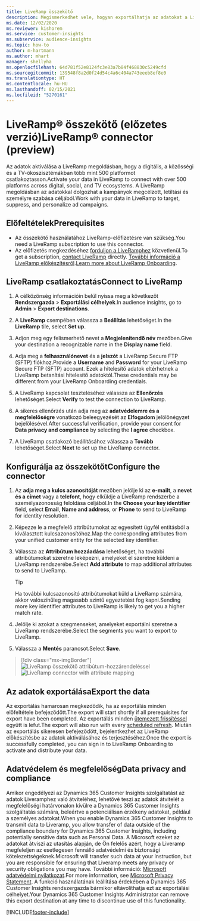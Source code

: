 ```yaml
---
title: LiveRamp összekötő
description: Megismerkedhet vele, hogyan exportálhatja az adatokat a LiveRamp megoldásba.
ms.date: 12/02/2020
ms.reviewer: kishorem
ms.service: customer-insights
ms.subservice: audience-insights
ms.topic: how-to
author: m-hartmann
ms.author: mhart
manager: shellyha
ms.openlocfilehash: 64d781f52e8124fc3e83a7b84f468830c5249cfd
ms.sourcegitcommit: 139548f8a2d0f24d54c4a6c404a743eeeb8ef8e0
ms.translationtype: HT
ms.contentlocale: hu-HU
ms.lasthandoff: 02/15/2021
ms.locfileid: "5270161"
---
```

# <a name="liverampreg-connector-preview"></a><span data-ttu-id="c7089-103">LiveRamp&reg; összekötő (előzetes verzió)</span><span class="sxs-lookup"><span data-stu-id="c7089-103">LiveRamp&reg; connector (preview)</span></span>

<span data-ttu-id="c7089-104">Az adatok aktiválása a LiveRamp megoldásban, hogy a digitális, a közösségi és a TV-ökoszisztémákban több mint 500 platformot csatlakoztasson.</span><span class="sxs-lookup"><span data-stu-id="c7089-104">Activate your data in LiveRamp to connect with over 500 platforms across digital, social, and TV ecosystems.</span></span> <span data-ttu-id="c7089-105">A LiveRamp megoldásban az adatokkal dolgozhat a kampányok megcélzott, letiltási és személyre szabása céljából.</span><span class="sxs-lookup"><span data-stu-id="c7089-105">Work with your data in LiveRamp to target, suppress, and personalize ad campaigns.</span></span>

## <a name="prerequisites"></a><span data-ttu-id="c7089-106">Előfeltételek</span><span class="sxs-lookup"><span data-stu-id="c7089-106">Prerequisites</span></span>

- <span data-ttu-id="c7089-107">Az összekötő használatához LiveRamp-előfizetésre van szükség.</span><span class="sxs-lookup"><span data-stu-id="c7089-107">You need a LiveRamp subscription to use this connector.</span></span>
- <span data-ttu-id="c7089-108">Az előfizetés megkezdéséhez [forduljon a LiveRamphez](https://liveramp.com/contact/) közvetlenül.</span><span class="sxs-lookup"><span data-stu-id="c7089-108">To get a subscription, [contact LiveRamp](https://liveramp.com/contact/) directly.</span></span> <span data-ttu-id="c7089-109">[További információ a LiveRamp előkészítésről](https://liveramp.com/our-platform/data-onboarding/).</span><span class="sxs-lookup"><span data-stu-id="c7089-109">[Learn more about LiveRamp Onboarding](https://liveramp.com/our-platform/data-onboarding/).</span></span>

## <a name="connect-to-liveramp"></a><span data-ttu-id="c7089-110">LiveRamp csatlakoztatás</span><span class="sxs-lookup"><span data-stu-id="c7089-110">Connect to LiveRamp</span></span>

1. <span data-ttu-id="c7089-111">A célközönség információin belül nyissa meg a következőt **Rendszergazda** > **Exportálási célhelyek**.</span><span class="sxs-lookup"><span data-stu-id="c7089-111">In audience insights, go to **Admin** > **Export destinations**.</span></span>

1. <span data-ttu-id="c7089-112">A **LiveRamp** csempében válassza a **Beállítás** lehetőséget.</span><span class="sxs-lookup"><span data-stu-id="c7089-112">In the **LiveRamp** tile, select **Set up**.</span></span>

1. <span data-ttu-id="c7089-113">Adjon meg egy felismerhető nevet a **Megjelenítendő név** mezőben.</span><span class="sxs-lookup"><span data-stu-id="c7089-113">Give your destination a recognizable name in the **Display name** field.</span></span>

1. <span data-ttu-id="c7089-114">Adja meg a **felhasználónevet** és a **jelszót** a LiveRamp Secure FTP (SFTP) fiókhoz.</span><span class="sxs-lookup"><span data-stu-id="c7089-114">Provide a **Username** and **Password** for your LiveRamp Secure FTP (SFTP) account.</span></span>
<span data-ttu-id="c7089-115">Ezek a hitelesítő adatok eltérhetnek a LiveRamp betanítási hitelesítő adatoktól.</span><span class="sxs-lookup"><span data-stu-id="c7089-115">These credentials may be different from your LiveRamp Onboarding credentials.</span></span>

1. <span data-ttu-id="c7089-116">A LiveRamp kapcsolat teszteléséhez válassza az **Ellenőrzés** lehetőséget.</span><span class="sxs-lookup"><span data-stu-id="c7089-116">Select **Verify** to test the connection to LiveRamp.</span></span>

1. <span data-ttu-id="c7089-117">A sikeres ellenőrzés után adja meg az **adatvédelemre és a megfelelőségre** vonatkozó beleegyezését az **Elfogadom** jelölőnégyzet bejelölésével.</span><span class="sxs-lookup"><span data-stu-id="c7089-117">After successful verification, provide your consent for **Data privacy and compliance** by selecting the **I agree** checkbox.</span></span>

1. <span data-ttu-id="c7089-118">A LiveRamp csatlakozó beállításához válassza a **Tovább** lehetőséget.</span><span class="sxs-lookup"><span data-stu-id="c7089-118">Select **Next** to set up the LiveRamp connector.</span></span>

## <a name="configure-the-connector"></a><span data-ttu-id="c7089-119">Konfigurálja az összekötőt</span><span class="sxs-lookup"><span data-stu-id="c7089-119">Configure the connector</span></span>

1. <span data-ttu-id="c7089-120">Az **adja meg a kulcs azonosítóját** mezőben jelölje ki az **e-mailt**, a **nevet és a címet** vagy a **telefont**, hogy elküldje a LiveRamp rendszerbe a személyazonosság feloldása céljából.</span><span class="sxs-lookup"><span data-stu-id="c7089-120">In the **Choose your key identifier** field, select **Email**,  **Name and address**, or **Phone** to send to LiveRamp for identity resolution.</span></span>

1. <span data-ttu-id="c7089-121">Képezze le a megfelelő attribútumokat az egyesített ügyfél entitásból a kiválasztott kulcsazonosítóhoz.</span><span class="sxs-lookup"><span data-stu-id="c7089-121">Map the corresponding attributes from your unified customer entity for the selected key identifier.</span></span>

1. <span data-ttu-id="c7089-122">Válassza az **Attribútum hozzáadása** lehetőséget, ha további attribútumokat szeretne leképezni, amelyeket el szeretne küldeni a LiveRamp rendszerébe.</span><span class="sxs-lookup"><span data-stu-id="c7089-122">Select **Add attribute** to map additional attributes to send to LiveRamp.</span></span>

   > [!TIP]
   > <span data-ttu-id="c7089-123">Ha további kulcsazonosító attribútumokat küld a LiveRamp számára, akkor valószínűleg magasabb szintű egyeztetést fog kapni.</span><span class="sxs-lookup"><span data-stu-id="c7089-123">Sending more key identifier attributes to LiveRamp is likely to get you a higher match rate.</span></span>

1. <span data-ttu-id="c7089-124">Jelölje ki azokat a szegmenseket, amelyeket exportálni szeretne a LiveRamp rendszerébe.</span><span class="sxs-lookup"><span data-stu-id="c7089-124">Select the segments you want to export to LiveRamp.</span></span>

1. <span data-ttu-id="c7089-125">Válassza a **Mentés** parancsot.</span><span class="sxs-lookup"><span data-stu-id="c7089-125">Select **Save**.</span></span>

> [!div class="mx-imgBorder"]
> <span data-ttu-id="c7089-126">![LiveRamp összekötő attribútum-hozzárendeléssel](media/export-liveramp-segments.png "LiveRamp összekötő attribútum-hozzárendeléssel")</span><span class="sxs-lookup"><span data-stu-id="c7089-126">![LiveRamp connector with attribute mapping](media/export-liveramp-segments.png "LiveRamp connector with attribute mapping")</span></span>

## <a name="export-the-data"></a><span data-ttu-id="c7089-127">Az adatok exportálása</span><span class="sxs-lookup"><span data-stu-id="c7089-127">Export the data</span></span>

<span data-ttu-id="c7089-128">Az exportálás hamarosan megkezdődik, ha az exportálás minden előfeltétele befejeződött.</span><span class="sxs-lookup"><span data-stu-id="c7089-128">The export will start shortly if all prerequisites for export have been completed.</span></span> <span data-ttu-id="c7089-129">Az exportálás minden [ütemezett frissítéssel](system.md#schedule-tab) együtt is lefut.</span><span class="sxs-lookup"><span data-stu-id="c7089-129">The export will also run with every [scheduled refresh](system.md#schedule-tab).</span></span>
<span data-ttu-id="c7089-130">Miután az exportálás sikeresen befejeződött, bejelentkezhet az LiveRamp előkészítésbe az adatok aktiválásához és terjesztéséhez.</span><span class="sxs-lookup"><span data-stu-id="c7089-130">Once the export is successfully completed, you can sign in to LiveRamp Onboarding to activate and distribute your data.</span></span>

## <a name="data-privacy-and-compliance"></a><span data-ttu-id="c7089-131">Adatvédelem és megfelelőség</span><span class="sxs-lookup"><span data-stu-id="c7089-131">Data privacy and compliance</span></span>

<span data-ttu-id="c7089-132">Amikor engedélyezi az Dynamics 365 Customer Insights szolgáltatást az adatok Liveramphez való átviteléhez, lehetővé teszi az adatok átvitelét a megfelelőségi határvonalon kívülre a Dynamics 365 Customer Insights szolgáltatás számára, beleértve a potenciálisan érzékeny adatokat, például a személyes adatokat.</span><span class="sxs-lookup"><span data-stu-id="c7089-132">When you enable Dynamics 365 Customer Insights to transmit data to Liveramp, you allow transfer of data outside of the compliance boundary for Dynamics 365 Customer Insights, including potentially sensitive data such as Personal Data.</span></span> <span data-ttu-id="c7089-133">A Microsoft ezeket az adatokat átviszi az utasítás alapján, de Ön felelős azért, hogy a Liveramp megfeleljen az esetlegesen fennálló adatvédelmi és biztonsági kötelezettségeknek.</span><span class="sxs-lookup"><span data-stu-id="c7089-133">Microsoft will transfer such data at your instruction, but you are responsible for ensuring that Liveramp meets any privacy or security obligations you may have.</span></span> <span data-ttu-id="c7089-134">További információ: [Microsoft adatvédelmi nyilatkozat](https://go.microsoft.com/fwlink/?linkid=396732).</span><span class="sxs-lookup"><span data-stu-id="c7089-134">For more information, see [Microsoft Privacy Statement](https://go.microsoft.com/fwlink/?linkid=396732).</span></span>
<span data-ttu-id="c7089-135">A funkció használatának leállítása érdekében a Dynamics 365 Customer Insights rendszergazda bármikor eltávolíthatja ezt az exportálási célhelyet.</span><span class="sxs-lookup"><span data-stu-id="c7089-135">Your Dynamics 365 Customer Insights Administrator can remove this export destination at any time to discontinue use of this functionality.</span></span>

[!INCLUDE[footer-include](../includes/footer-banner.md)]